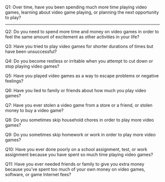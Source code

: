 Q1: Over time, have you been spending much more time playing video games, learning
about video game playing, or planning the next opportunity to play?

---


Q2: Do you need to spend more time and money on video games in order to feel the
same amount of excitement as other activities in your life?




Q3: Have you tried to play video games for shorter durations of times but have been
unsuccessful?




Q4: Do you become restless or irritable when you attempt to cut down or stop playing
video games?




Q5: Have you played video games as a way to escape problems or negative feelings?




Q6: Have you lied to family or friends about how much you play video games?




Q7: Have you ever stolen a video game from a store or a friend, or stolen money to buy a
video game?



Q8: Do you sometimes skip household chores in order to play more video games?



Q9: Do you sometimes skip homework or work in order to play more video games?



Q10: Have you ever done poorly on a school assignment, test, or work assignment
because you have spent so much time playing video games?




Q11: Have you ever needed friends or family to give you extra money because you’ve
spent too much of your own money on video games, software, or game Internet
fees? 


